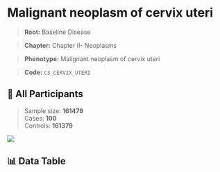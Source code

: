 # Malignant neoplasm of cervix uteri

> **Root:** Baseline Disease  

> **Chapter:** Chapter II- Neoplasms  

> **Phenotype:** Malignant neoplasm of cervix uteri  

> **Code:** `C3_CERVIX_UTERI`

## 🧪 All Participants  
> Sample size: **161479**  
> Cases: **100**  
> Controls: **161379**
<img src="/Sensitive/Figures/ALL/Baseline/C3_CERVIX_UTERI.png"/>

## 📊 Data Table
<CsvTableMRF src="/Sensitive/Data/ALL/Baseline/LG_C3_CERVIX_UTERI.csv"/>

